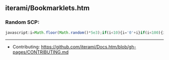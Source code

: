 iterami/Bookmarklets.htm
------------------------

### Random SCP:

```javascript
javascript:i=Math.floor(Math.random()*5e3);if(i<10){i='0'+i}if(i<100){i='0'+i}window.location.href='http://scp-wiki.net/scp-'+i
```

---

* Contributing: https://github.com/iterami/Docs.htm/blob/gh-pages/CONTRIBUTING.md
